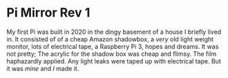 <h1>Pi Mirror Rev 1</h1>

My first Pi was built in 2020 in the dingy basement of a house I briefly lived in. It consisted of of a cheap Amazon shadowbox, a *very* old light weight monitor, lots of electrical tape, a Raspberry Pi 3, hopes and dreams. It was not pretty; The acrylic for the shadow box was cheap and flimsy. The film haphazardly applied. Any light leaks were taped up with electrical tape. But it was *mine* and *I* made it.
